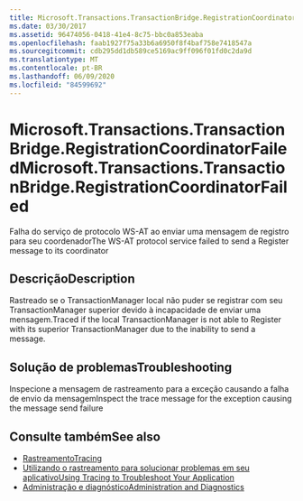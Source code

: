 ```yaml
---
title: Microsoft.Transactions.TransactionBridge.RegistrationCoordinatorFailed
ms.date: 03/30/2017
ms.assetid: 96474056-0418-41e4-8c75-bbc0a853eaba
ms.openlocfilehash: faab1927f75a33b6a6950f8f4baf758e7418547a
ms.sourcegitcommit: cdb295dd1db589ce5169ac9ff096f01fd0c2da9d
ms.translationtype: MT
ms.contentlocale: pt-BR
ms.lasthandoff: 06/09/2020
ms.locfileid: "84599692"
---
```

# <a name="microsofttransactionstransactionbridgeregistrationcoordinatorfailed"></a><span data-ttu-id="15924-102">Microsoft.Transactions.TransactionBridge.RegistrationCoordinatorFailed</span><span class="sxs-lookup"><span data-stu-id="15924-102">Microsoft.Transactions.TransactionBridge.RegistrationCoordinatorFailed</span></span>
<span data-ttu-id="15924-103">Falha do serviço de protocolo WS-AT ao enviar uma mensagem de registro para seu coordenador</span><span class="sxs-lookup"><span data-stu-id="15924-103">The WS-AT protocol service failed to send a Register message to its coordinator</span></span>  
  
## <a name="description"></a><span data-ttu-id="15924-104">Descrição</span><span class="sxs-lookup"><span data-stu-id="15924-104">Description</span></span>  
 <span data-ttu-id="15924-105">Rastreado se o TransactionManager local não puder se registrar com seu TransactionManager superior devido à incapacidade de enviar uma mensagem.</span><span class="sxs-lookup"><span data-stu-id="15924-105">Traced if the local TransactionManager is not able to Register with its superior TransactionManager due to the inability to send a message.</span></span>  
  
## <a name="troubleshooting"></a><span data-ttu-id="15924-106">Solução de problemas</span><span class="sxs-lookup"><span data-stu-id="15924-106">Troubleshooting</span></span>  
 <span data-ttu-id="15924-107">Inspecione a mensagem de rastreamento para a exceção causando a falha de envio da mensagem</span><span class="sxs-lookup"><span data-stu-id="15924-107">Inspect the trace message for the exception causing the message send failure</span></span>  
  
## <a name="see-also"></a><span data-ttu-id="15924-108">Consulte também</span><span class="sxs-lookup"><span data-stu-id="15924-108">See also</span></span>

- [<span data-ttu-id="15924-109">Rastreamento</span><span class="sxs-lookup"><span data-stu-id="15924-109">Tracing</span></span>](index.md)
- [<span data-ttu-id="15924-110">Utilizando o rastreamento para solucionar problemas em seu aplicativo</span><span class="sxs-lookup"><span data-stu-id="15924-110">Using Tracing to Troubleshoot Your Application</span></span>](using-tracing-to-troubleshoot-your-application.md)
- [<span data-ttu-id="15924-111">Administração e diagnóstico</span><span class="sxs-lookup"><span data-stu-id="15924-111">Administration and Diagnostics</span></span>](../index.md)
